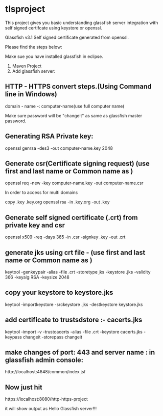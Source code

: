 # tlsproject
This project gives you basic understanding glassfish server integration with self signed certifcate using keystore or openssl.

Glassfish v3.1
Self signed certificate generated from openssl.

Please find the steps below:

Make sue you have installed glassfish in eclipse.

1. Maven Project
2. Add glassfish  server:

HTTP - HTTPS convert steps.(Using Command line in Windows)
-------------------------------------------------------------------
domain - name -: computer-name(use full computer name)

Make sure password will be "changeit" as same as glassfish master password.

Generating RSA Private key:
-------------------------------------------

openssl genrsa -des3 -out computer-name.key 2048

Generate csr(Certificate signing request) (use first and last name or Common name as <your-computer-name> )
-------------------------

openssl req -new -key computer-name.key -out computer-name.csr

In order to access for multi domains

copy <your-computer-name>.key <your-computer-name>.key.org
openssl rsa -in <your-computer-name>.key.org -out <your-computer-name>.key


Generate self signed certificate (.crt) from private key and csr
-------------------------------
openssl x509 -req -days 365 -in <your-computer-name>.csr -signkey <your-computer-name>.key -out <your-computer-name>.crt


generate jks using crt file - (use first and last name or Common name as <your-computer-name> )
-----------------------------------------
keytool -genkeypair -alias <your-computer-name> -file <your-computer-name>.crt -storetype jks -keystore <your-computer-name>.jks -validity 366 -keyalg RSA -keysize 2048

copy your keystore to keystore.jks
-----------------------------------------
keytool -importkeystore -srckeystore <your-computer-name>.jks -destkeystore keystore.jks


add certificate to trustsdstore :- cacerts.jks
----------------------------------------------------
keytool -import -v -trustcacerts -alias <your-computer-name> -file <your-computer-name>.crt -keystore cacerts.jks -keypass changeit -storepass changeit


make changes of port: 443 and server name : <YOUR-COMPUTER-NAME> in glassfish admin console:
--------------------------------------------------
http://localhost:4848/common/index.jsf
  
  
  
Now just hit
-----------

https://localhost:8080/http-https-project

it will show output as Hello Glassfish server!!!
